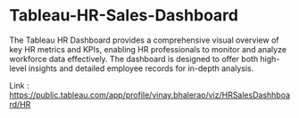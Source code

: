 # Tableau-HR-Sales-Dashboard
The Tableau HR Dashboard provides a comprehensive visual overview of key HR metrics and KPIs, enabling HR professionals to monitor and analyze workforce data effectively. The dashboard is designed to offer both high-level insights and detailed employee records for in-depth analysis.

Link : https://public.tableau.com/app/profile/vinay.bhalerao/viz/HRSalesDashhboard/HR
